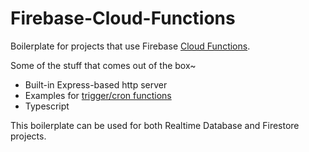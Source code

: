# Firebase-Cloud-Functions
Boilerplate for projects that use Firebase [Cloud Functions](https://firebase.google.com/docs/functions/). 

Some of the stuff that comes out of the box~

- Built-in Express-based http server
- Examples for [trigger/cron functions](https://firebase.google.com/docs/functions/firestore-events)
- Typescript

This boilerplate can be used for both Realtime Database and Firestore projects.
